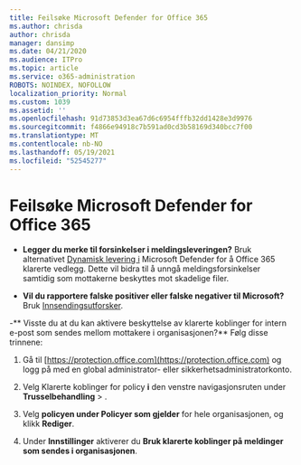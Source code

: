 ```yaml
---
title: Feilsøke Microsoft Defender for Office 365
ms.author: chrisda
author: chrisda
manager: dansimp
ms.date: 04/21/2020
ms.audience: ITPro
ms.topic: article
ms.service: o365-administration
ROBOTS: NOINDEX, NOFOLLOW
localization_priority: Normal
ms.custom: 1039
ms.assetid: ''
ms.openlocfilehash: 91d73853d3ea67d6c6954fffb32dd1428e3d9976
ms.sourcegitcommit: f4866e94918c7b591ad0cd3b58169d340bcc7f00
ms.translationtype: MT
ms.contentlocale: nb-NO
ms.lasthandoff: 05/19/2021
ms.locfileid: "52545277"
---
```

# <a name="troubleshooting-microsoft-defender-for-office-365"></a>Feilsøke Microsoft Defender for Office 365

- **Legger du merke til forsinkelser i meldingsleveringen?** Bruk alternativet [Dynamisk levering i](/microsoft-365/security/office-365-security/dynamic-delivery-and-previewing) Microsoft Defender for å Office 365 klarerte vedlegg. Dette vil bidra til å unngå meldingsforsinkelser samtidig som mottakerne beskyttes mot skadelige filer.

- **Vil du rapportere falske positiver eller falske negativer til Microsoft?** Bruk [Innsendingsutforsker](https://protection.office.com/reportsubmission).

-** Visste du at du kan aktivere beskyttelse av klarerte koblinger for intern e-post som sendes mellom mottakere i organisasjonen?** Følg disse trinnene:

  1. Gå til [https://protection.office.com](https://protection.office.com) og logg på med en global administrator- eller sikkerhetsadministratorkonto.

  2. Velg Klarerte koblinger for policy **i** den venstre navigasjonsruten under **Trusselbehandling** \> .

  3. Velg **policyen under Policyer som gjelder** for hele organisasjonen, og klikk **Rediger**.

  4. Under **Innstillinger** aktiverer du **Bruk klarerte koblinger på meldinger som sendes i organisasjonen**.
